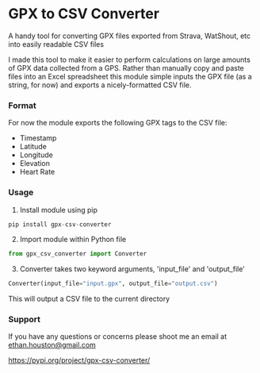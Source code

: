 # GPX to CSV Converter
A handy tool for converting GPX files exported from Strava, WatShout, etc into easily readable CSV files

I made this tool to make it easier to perform calculations on large amounts of GPX data collected from a GPS.
Rather than manually copy and paste files into an Excel spreadsheet this module simple inputs the GPX file
(as a string, for now) and exports a nicely-formatted CSV file.

### Format

For now the module exports the following GPX tags to the CSV file:
* Timestamp
* Latitude
* Longitude
* Elevation
* Heart Rate

### Usage

1. Install module using pip
```python
pip install gpx-csv-converter
```
2. Import module within Python file
```python
from gpx_csv_converter import Converter
```
3. Converter takes two keyword arguments, 'input_file' and 'output_file'
```python
Converter(input_file="input.gpx", output_file="output.csv")
```
This will output a CSV file to the current directory

### Support

If you have any questions or concerns please shoot me an email at
[ethan.houston@gmail.com](ethan.houston@gmail.com)

https://pypi.org/project/gpx-csv-converter/

